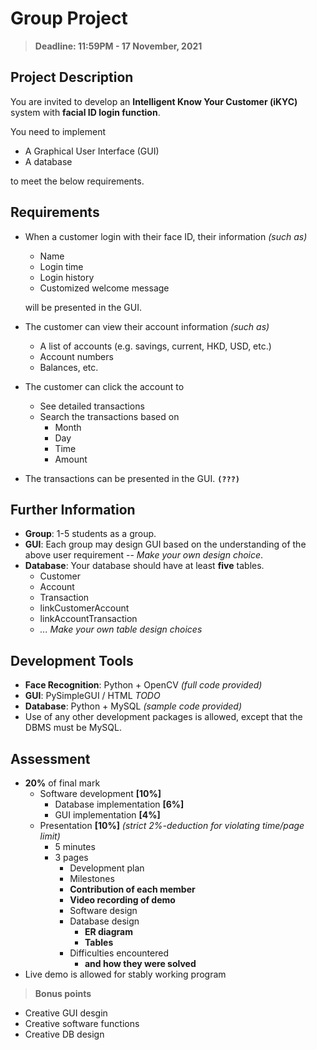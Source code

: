 # Group Project
> **Deadline: 11:59PM - 17 November, 2021**

## Project Description

You are invited to develop an **Intelligent Know Your Customer (iKYC)** system with **facial ID login function**.

You need to implement

- A Graphical User Interface (GUI)
- A database

to meet the below requirements.

## Requirements

- When a customer login with their face ID, their information *(such as)*
  - Name
  - Login time
  - Login history
  - Customized welcome message

  will be presented in the GUI.

- The customer can view their account information *(such as)*
  - A list of accounts (e.g. savings, current, HKD, USD, etc.)
  - Account numbers
  - Balances, etc.

- The customer can click the account to
  - See detailed transactions
  - Search the transactions based on
    - Month
    - Day
    - Time
    - Amount

- The transactions can be presented in the GUI. **`(???)`**

## Further Information

- **Group**: 1-5 students as a group.
- **GUI**: Each group may design GUI based on the understanding of the above user requirement -- *Make your own design choice*.
- **Database**: Your database should have at least **five** tables.
  - Customer
  - Account
  - Transaction
  - linkCustomerAccount
  - linkAccountTransaction
  - *... Make your own table design choices*

## Development Tools

- **Face Recognition**: Python + OpenCV *(full code provided)*
- **GUI**: PySimpleGUI / HTML *TODO*
- **Database**: Python + MySQL *(sample code provided)*
- Use of any other development packages is allowed, except that the DBMS must be MySQL.

## Assessment
- **20%** of final mark
  - Software development **[10%]**
    - Database implementation **[6%]**
    - GUI implementation **[4%]**
  - Presentation **[10%]** *(strict 2%-deduction for violating time/page limit)*
    - 5 minutes
    - 3 pages
      - Development plan
      - Milestones
      - **Contribution of each member**
      - **Video recording of demo**
      - Software design
      - Database design
        - **ER diagram**
        - **Tables**
      - Difficulties encountered
        - **and how they were solved**
- Live demo is allowed for stably working program
> **Bonus points**
  -  Creative GUI desgin
  -  Creative software functions
  -  Creative DB design